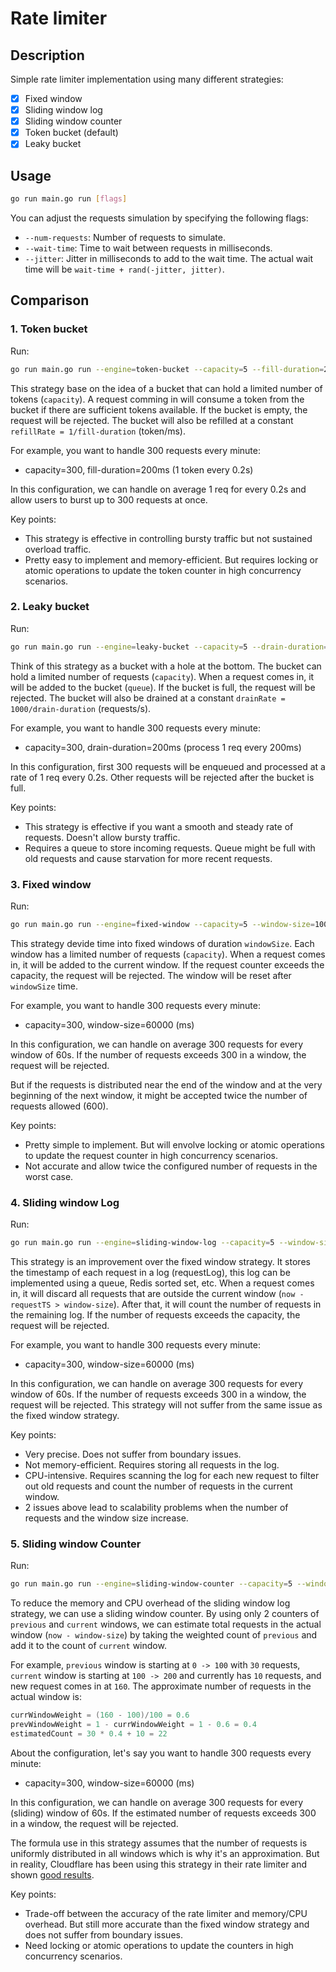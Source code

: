 # Rate limiter

## Description

Simple rate limiter implementation using many different strategies:

- [x] Fixed window
- [x] Sliding window log
- [x] Sliding window counter
- [x] Token bucket (default)
- [x] Leaky bucket

## Usage

```bash
go run main.go run [flags]
```

You can adjust the requests simulation by specifying the following flags:

- `--num-requests`: Number of requests to simulate.
- `--wait-time`: Time to wait between requests in milliseconds.
- `--jitter`: Jitter in milliseconds to add to the wait time. The actual wait time will be `wait-time + rand(-jitter, jitter)`.

## Comparison

### 1. Token bucket

Run:

```bash
go run main.go run --engine=token-bucket --capacity=5 --fill-duration=200 --num-requests=20 --wait-time=10
```

This strategy base on the idea of a bucket that can hold a limited number of tokens (`capacity`). A request comming in will consume a token from the bucket if there are sufficient tokens available. If the bucket is empty, the request will be rejected. The bucket will also be refilled at a constant `refillRate = 1/fill-duration` (token/ms).

For example, you want to handle 300 requests every minute:

- capacity=300, fill-duration=200ms (1 token every 0.2s)

In this configuration, we can handle on average 1 req for every 0.2s and allow users to burst up to 300 requests at once.

Key points:

- This strategy is effective in controlling bursty traffic but not sustained overload traffic.
- Pretty easy to implement and memory-efficient. But requires locking or atomic operations to update the token counter in high concurrency scenarios.

### 2. Leaky bucket

Run:

```bash
go run main.go run --engine=leaky-bucket --capacity=5 --drain-duration=200 --num-requests=20 --wait-time=100
```

Think of this strategy as a bucket with a hole at the bottom. The bucket can hold a limited number of requests (`capacity`). When a request comes in, it will be added to the bucket (`queue`). If the bucket is full, the request will be rejected. The bucket will also be drained at a constant `drainRate = 1000/drain-duration` (requests/s).

For example, you want to handle 300 requests every minute:

- capacity=300, drain-duration=200ms (process 1 req every 200ms)

In this configuration, first 300 requests will be enqueued and processed at a rate of 1 req every 0.2s. Other requests will be rejected after the bucket is full.

Key points:

- This strategy is effective if you want a smooth and steady rate of requests. Doesn't allow bursty traffic.
- Requires a queue to store incoming requests. Queue might be full with old requests and cause starvation for more recent requests.

### 3. Fixed window

Run:

```bash
go run main.go run --engine=fixed-window --capacity=5 --window-size=1000 --num-requests=20 --wait-time=100
```

This strategy devide time into fixed windows of duration `windowSize`. Each window has a limited number of requests (`capacity`). When a request comes in, it will be added to the current window. If the request counter exceeds the capacity, the request will be rejected. The window will be reset after `windowSize` time.

For example, you want to handle 300 requests every minute:

- capacity=300, window-size=60000 (ms)

In this configuration, we can handle on average 300 requests for every window of 60s. If the number of requests exceeds 300 in a window, the request will be rejected.

But if the requests is distributed near the end of the window and at the very beginning of the next window, it might be accepted twice the number of requests allowed (600).

Key points:

- Pretty simple to implement. But will envolve locking or atomic operations to update the request counter in high concurrency scenarios.
- Not accurate and allow twice the configured number of requests in the worst case.

### 4. Sliding window Log

Run:

```bash
go run main.go run --engine=sliding-window-log --capacity=5 --window-size=1000 --num-requests=20 --wait-time=100
```

This strategy is an improvement over the fixed window strategy. It stores the timestamp of each request in a log (requestLog), this log can be implemented using a queue, Redis sorted set, etc. When a request comes in, it will discard all requests that are outside the current window (`now - requestTS > window-size`). After that, it will count the number of requests in the remaining log. If the number of requests exceeds the capacity, the request will be rejected.

For example, you want to handle 300 requests every minute:

- capacity=300, window-size=60000 (ms)

In this configuration, we can handle on average 300 requests for every window of 60s. If the number of requests exceeds 300 in a window, the request will be rejected. This strategy will not suffer from the same issue as the fixed window strategy.

Key points:

- Very precise. Does not suffer from boundary issues.
- Not memory-efficient. Requires storing all requests in the log.
- CPU-intensive. Requires scanning the log for each new request to filter out old requests and count the number of requests in the current window.
- 2 issues above lead to scalability problems when the number of requests and the window size increase.

### 5. Sliding window Counter

Run:

```bash
go run main.go run --engine=sliding-window-counter --capacity=5 --window-size=1000 --num-requests=30 --wait-time=100
```

To reduce the memory and CPU overhead of the sliding window log strategy, we can use a sliding window counter. By using only 2 counters of `previous` and `current` windows, we can estimate total requests in the actual window (`now - window-size`) by taking the weighted count of `previous` and add it to the count of `current` window.

For example, `previous` window is starting at `0 -> 100` with `30` requests, `current` window is starting at `100 -> 200` and currently has `10` requests, and new request comes in at `160`. The approximate number of requests in the actual window is:

```go
currWindowWeight = (160 - 100)/100 = 0.6
prevWindowWeight = 1 - currWindowWeight = 1 - 0.6 = 0.4
estimatedCount = 30 * 0.4 + 10 = 22
```

About the configuration, let's say you want to handle 300 requests every minute:

- capacity=300, window-size=60000 (ms)

In this configuration, we can handle on average 300 requests for every (sliding) window of 60s. If the estimated number of requests exceeds 300 in a window, the request will be rejected.

The formula use in this strategy assumes that the number of requests is uniformly distributed in all windows which is why it's an approximation. But in reality, Cloudflare has been using this strategy in their rate limiter and shown [good results](https://blog.cloudflare.com/counting-things-a-lot-of-different-things/).

Key points:

- Trade-off between the accuracy of the rate limiter and memory/CPU overhead. But still more accurate than the fixed window strategy and does not suffer from boundary issues.
- Need locking or atomic operations to update the counters in high concurrency scenarios.
